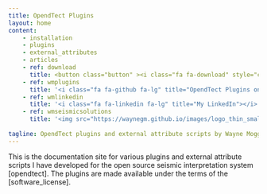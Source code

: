 ```yaml
---
title: OpendTect Plugins
layout: home 
content:
    - installation
    - plugins
    - external_attributes
    - articles
    - ref: download
      title: <button class="button" ><i class="fa fa-download" style="color:rgb(24,188,156);"></i><b style="color:rgb(24,188,156);">Download them Now</b></button>
    - ref: wmplugins
      title: '<i class="fa fa-github fa-lg" title="OpendTect Plugins on Github"></i>'
    - ref: wmlinkedin
      title: '<i class="fa fa-linkedin fa-lg" title="My LinkedIn"></i>'
    - ref: wmseismicsolutions
      title: '<img src="https://waynegm.github.io/images/logo_thin_small.png" height="20px">'
 
tagline: OpendTect plugins and external attribute scripts by Wayne Mogg
---
```


This is the documentation site for various plugins and external attribute scripts I have developed for the open source seismic interpretation system [opendtect]. The plugins are made available under the terms of the [software_license].
